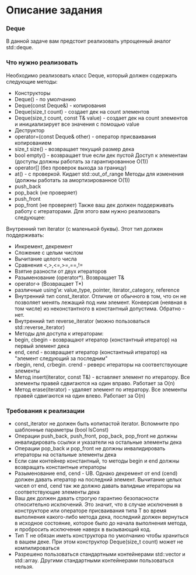 # Описание задания #

### Deque ###

В данной задаче вам предстоит реализовать упрощенный аналог std::deque.

### Что нужно реализовать ###

Необходимо реализовать класс Deque, который должен содержать следующие методы:

- Конструкторы
 - Deque() - по умолчанию
- Deque(const Deque&) - копирования
- Deque(size_t count) - создает дек на count элементов
- Deque(size_t count, const T& value) - создает дек на count элементов и инициализирует все значения с помощью value
- Деструктор
- operator=(const Deque& other) - оператор присваивания копированием
- size_t size() - возвращает текущий размер дека
- bool empty() - возвращает true если дек пустой
Доступ к элементам (доступы должны работать за гарантированное O(1))
- operator[] (без проверок выхода за границу)
- at() - с проверкой. Кидает std::out_of_range
Методы для изменения (должны работать за амортизированное O(1))
- push_back
- pop_back (не проверяет)
- push_front
- pop_front (не проверяет)
Также ваш дек должен поддерживать работу с итераторами. Для этого вам нужно реализовать следующее:

Внутренний тип iterator (с маленькой буквы). Этот тип должен поддерживать:
- Инкремент, декремент
- Сложение с целым числом
- Вычитание целого числа
- Сравнения <,>,<=,>=,==,!=
- Взятие разности от двух итераторов
- Разыменование (operator*). Возвращает T&
- operator-> (Возвращает T*)
- различные using'и: value_type, pointer, iterator_category, reference
- Внутренний тип const_iterator. Отличие от обычного в том, что он не позволяет менять лежащий под ним элемент. Конверсия (неявная в том числе) из неконстантного в константный допустима. Обратно - нет.
- Внутренний тип reverse_iterator (можно пользоваться std::reverse_iterator)
- Методы для доступа к итераторам:
- begin, cbegin - возвращают итератор (константный итератор) на первый элемент дека
- end, cend - возвращает итератор (константный итератор) на "элемент следующий за последним"
- rbegin, rend, crbegin. crend - реверс итераторы на соответствующие элементы
- Метод insert(iterator, const T&) - вставляет элемент по итератору. Все элементы правей сдвигаются на один вправо. Работает за O(n)
- Метод erase(iterator) - удаляет элемент по итератору. Все элементы правей сдвигаются на один влево. Работает за O(n)

### Требования к реализации ###

- const_iterator не должен быть копипастой iterator. Вспомните про шаблонные параметры (bool IsConst)
- Операции push_back, push_front, pop_back, pop_front не должны инвалидировать ссылки и указатели на остальные элементы дека
- Операции pop_back и pop_front не должны инвалидировать итераторы на остальные элементы дека
- Если сам контейнер константный, то методы begin и end должны возвращать константные итераторы
- Разыменование end, cend - UB. Однако декремент от end (cend) должен давать итератор на последний элемент. Вычитание целых чисел от end, cend так же должно давать валидные итераторы на соответствующие элементы дека
- Ваш дек должен давать строгую гарантию безопасности относительно исключений. Это значит, что в случае исключения в конструкторе или операторе присваивания типа T во время выполнения какого-либо метода дека, последний должен вернуться в исходное состояние, которое было до начала выполнения метода, и пробросить исключение наверх в вызывающий код.
- Тип T не обязан иметь конструктора по умолчанию чтобы храниться в вашем деке. При этом конструктор Deque(size_t count) может не компилироваться
- Разрешено пользоваться стандартными контейнерами std::vector и std::array. Другими стандартными контейнерами пользоваться нельзя.

